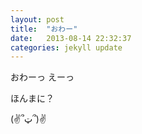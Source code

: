 ```yaml
---
layout: post
title:  "おわー"
date:   2013-08-14 22:32:37
categories: jekyll update
---
```


おわーっ
えーっ

ほんまに？

(✌՞ټ՞)✌


[jekyll-gh]: https://github.com/mojombo/jekyll
[jekyll]:    http://jekyllrb.com
